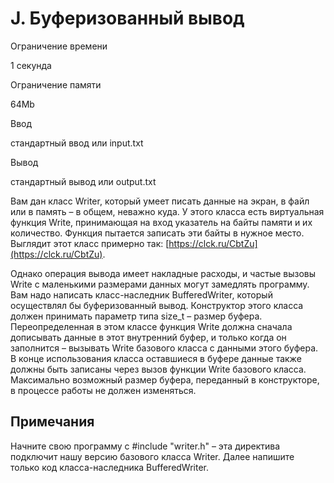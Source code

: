 J. Буферизованный вывод
=======================

Ограничение времени

1 секунда

Ограничение памяти

64Mb

Ввод

стандартный ввод или input.txt

Вывод

стандартный вывод или output.txt

Вам дан класс Writer, который умеет писать данные на экран, в файл или в память – в общем, неважно куда. У этого класса есть виртуальная функция Write, принимающая на вход указатель на байты памяти и их количество. Функция пытается записать эти байты в нужное место. Выглядит этот класс примерно так: [https://clck.ru/CbtZu](https://clck.ru/CbtZu).

Однако операция вывода имеет накладные расходы, и частые вызовы Write с маленькими размерами данных могут замедлять программу. Вам надо написать класс-наследник BufferedWriter, который осуществлял бы буферизованный вывод. Конструктор этого класса должен принимать параметр типа size\_t – размер буфера. Переопределенная в этом классе функция Write должна сначала дописывать данные в этот внутренний буфер, и только когда он заполнится – вызывать Write базового класса с данными этого буфера. В конце использования класса оставшиеся в буфере данные также должны быть записаны через вызов функции Write базового класса. Максимально возможный размер буфера, переданный в конструкторе, в процессе работы не должен изменяться.

Примечания
----------

Начните свою программу с #include "writer.h" – эта директива подключит нашу версию базового класса Writer. Далее напишите только код класса-наследника BufferedWriter.